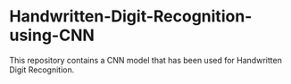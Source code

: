 # Handwritten-Digit-Recognition-using-CNN
This repository contains a CNN model that has been used for Handwritten Digit Recognition.
